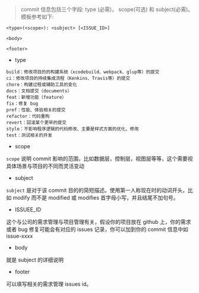 > commit 信息包括三个字段: type (必需)， scope(可选) 和 subject(必需)。模板参考如下:

```
<type>(<scope>): <subject> [<ISSUE_ID>]

<body>

<footer>
```
- type

```
build：修改项目的的构建系统（xcodebuild、webpack、glup等）的提交
ci：修改项目的持续集成流程（Kenkins、Travis等）的提交
chore：构建过程或辅助工具的变化
docs：文档提交（documents）
feat：新增功能（feature）
fix：修复 bug
pref：性能、体验相关的提交
refactor：代码重构
revert：回滚某个更早的提交
style：不影响程序逻辑的代码修改、主要是样式方面的优化、修改
test：测试相关的开发
```
- scope

`scope` 说明 commit 影响的范围，比如数据层，控制层，视图层等等，这个需要视具体场景与项目的不同而灵活变动

- subject

`subject` 是对于该 commit 目的的简短描述。使用第一人称现在时的动词开头，比如 modify 而不是 modified 或 modifies 首字母小写，并且结尾不加句号。

- ISSUEE_ID

这个与公司的需求管理与项目管理有关，假设你的项目放在 github 上，你的需求或者 bug 修复可能会有对应的 issues 记录，你可以加到你的 commit 信息中如 issue-xxxx
 

- body

就是 subject 的详细说明

- footer 

可以填写相关的需求管理 issues id。